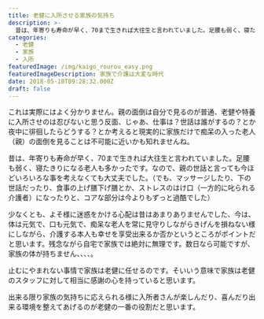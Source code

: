 ```yaml
---
title: 老健に入所させる家族の気持ち
description: >-
  昔は、年寄りも寿命が早く、70まで生きれば大往生と言われていました。足腰も弱く、寝たきりになる老人も多かったです。なので、親の世話と言っても今ほどいろいろな事を考えなくても大丈夫でした。
categories:
  - 老健
  - 家族
  - 入所
featuredImage: /img/kaigo_rourou_easy.png
featuredImageDescription: 家族で介護は大変な時代
date: 2018-05-10T09:28:32.000Z
draft: false
---
```

これは実際にはよく分かりません。親の面倒は自分で見るのが普通、老健や特養に入所させのは忍びないと思う反面、じゃあ、仕事は？世話は誰がするの？とか夜中に徘徊したらどうする？とか考えると現実的に家族だけで痴呆の入った老人（親）の面倒を見ることは不可能に近いかも知れませんね。

昔は、年寄りも寿命が早く、70まで生きれば大往生と言われていました。足腰も弱く、寝たきりになる老人も多かったです。なので、親の世話と言っても今ほどいろいろな事を考えなくても大丈夫でした。（でも、マッサージしたり、下の世話だったり、食事の上げ膳下げ膳とか、ストレスのはけ口（一方的に叱られる介護者）になったりと、コアな部分は今よりもずっと過酷でした）

少なくとも、よそ様に迷惑をかける心配は昔はあまりありませんでした、今は、体は元気で、口も元気で、痴呆な老人を常に見守りしながらきげんを損ねない様にしながら、介護する本人も幸せを享受出来るか否かというところがポイントだと思います。残念ながら自宅で家族では絶対に無理です。数日なら可能ですが、家族の体が持ちません、、、、。

止むにやまれない事情で家族は老健に任せるのです。そいいう意味で家族は老健のスタッフに対して相当に感謝の心を持っていると思います。

出来る限り家族の気持ちに応えられる様に入所者さんが楽しんだり、喜んだり出来る環境を整えてあげるのが老健の一番の役割だと思います。

